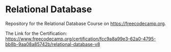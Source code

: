 # Relational Database
Repository for the Relational Database Course on https://freecodecamp.org.

The Link for the Certification: https://www.freecodecamp.org/certification/fcc9a8a99e3-62a0-4795-bb8b-9aa08a85742b/relational-database-v8
